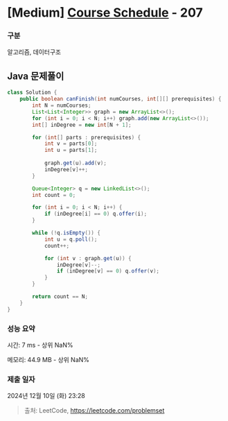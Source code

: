# [Medium] [Course Schedule](https://leetcode.com/problems/course-schedule) - 207 

### 구분

알고리즘, 데이터구조

## Java 문제풀이

```java
class Solution {
    public boolean canFinish(int numCourses, int[][] prerequisites) {
        int N = numCourses;
        List<List<Integer>> graph = new ArrayList<>();
        for (int i = 0; i < N; i++) graph.add(new ArrayList<>());
        int[] inDegree = new int[N + 1];

        for (int[] parts : prerequisites) {
            int v = parts[0];
            int u = parts[1];
            
            graph.get(u).add(v);
            inDegree[v]++;
        }

        Queue<Integer> q = new LinkedList<>();
        int count = 0;

        for (int i = 0; i < N; i++) {
            if (inDegree[i] == 0) q.offer(i);
        } 

        while (!q.isEmpty()) {
            int u = q.poll();
            count++;

            for (int v : graph.get(u)) {
                inDegree[v]--;
                if (inDegree[v] == 0) q.offer(v);
            }
        }

        return count == N;
    }
}
```

### 성능 요약

시간: 7 ms - 상위 NaN%

메모리: 44.9 MB - 상위 NaN%

### 제출 일자

2024년 12월 10일 (화) 23:28

> 출처: LeetCode, https://leetcode.com/problemset